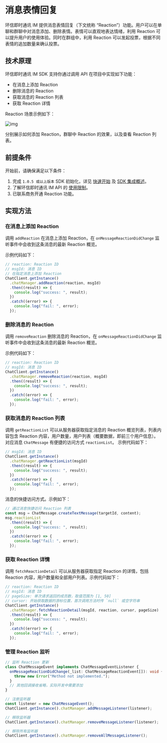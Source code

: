 # 消息表情回复

<Toc />

环信即时通讯 IM 提供消息表情回复（下文统称 “Reaction”）功能。用户可以在单聊和群聊中对消息添加、删除表情。表情可以直观地表达情绪，利用 Reaction 可以提升用户的使用体验。同时在群组中，利用 Reaction 可以发起投票，根据不同表情的追加数量来确认投票。

## 技术原理

环信即时通讯 IM SDK 支持你通过调用 API 在项目中实现如下功能：

- 在消息上添加 Reaction
- 删除消息的 Reaction
- 获取消息的 Reaction 列表
- 获取 Reaction 详情

Reaction 场景示例如下：

![img](@static/images/ios/reactions.png)

分别展示如何添加 Reaction，群聊中 Reaction 的效果，以及查看 Reaction 列表。

## 前提条件

开始前，请确保满足以下条件：

1. 完成 `1.0.5 或以上版本` SDK 初始化，详见 [快速开始](quickstart.html) 及 [SDK 集成概述](overview.html)。
2. 了解环信即时通讯 IM API 的 [使用限制](/product/limitation.html)。
3. 已联系商务开通 Reaction 功能。

## 实现方法

### 在消息上添加 Reaction

调用 `addReaction` 在消息上添加 Reaction，在 `onMessageReactionDidChange` 监听事件中会收到这条消息的最新 Reaction 概览。

示例代码如下：

```typescript
// reaction: Reaction ID
// msgId: 消息 ID
// 在指定消息上添加 Reaction
ChatClient.getInstance()
  .chatManager.addReaction(reaction, msgId)
  .then((result) => {
    console.log("success: ", result);
  })
  .catch((error) => {
    console.log("fail: ", error);
  });
```

### 删除消息的 Reaction

调用 `removeReaction` 删除消息的 Reaction，在 `onMessageReactionDidChange` 监听事件中会收到这条消息的最新 Reaction 概览。

示例代码如下：

```typescript
// reaction: Reaction ID
// msgId: 消息 ID
ChatClient.getInstance()
  .chatManager.removeReaction(reaction, msgId)
  .then((result) => {
    console.log("success: ", result);
  })
  .catch((error) => {
    console.log("fail: ", error);
  });
```

### 获取消息的 Reaction 列表

调用 `getReactionList` 可以从服务器获取指定消息的 Reaction 概览列表，列表内容包含 Reaction 内容，用户数量，用户列表（概要数据，即前三个用户信息）。
对应消息 `ChatMessage` 有便捷的访问方式 `reactionList`。
示例代码如下：

```typescript
// msgId: 消息 ID
ChatClient.getInstance()
  .chatManager.getReactionList(msgId)
  .then((result) => {
    console.log("success: ", result);
  })
  .catch((error) => {
    console.log("fail: ", error);
  });
```

消息的快捷访问方式。示例如下：

```typescript
// 通过消息快捷访问 Reaction 列表
const msg = ChatMessage.createTextMessage(targetId, content);
msg.reactionList
  .then((result) => {
    console.log("success: ", result);
  })
  .catch((error) => {
    console.log("fail: ", error);
  });
```

### 获取 Reaction 详情

调用 `fetchReactionDetail` 可以从服务器获取指定 Reaction 的详情，包括 Reaction 内容，用户数量和全部用户列表。示例代码如下：

```typescript
// reaction: Reaction ID
// msgId: 消息 ID
// pageSize: 单次请求返回的成员数，取值范围为 [1, 50]
// cursor: 开始获取数据的游标位置，首次调用方法时传 `null` 或空字符串
ChatClient.getInstance()
  .chatManager.fetchReactionDetail(msgId, reaction, cursor, pageSize)
  .then((result) => {
    console.log("success: ", result);
  })
  .catch((error) => {
    console.log("fail: ", error);
  });
```

### 管理 Reaction 监听

```typescript
// 监听 Reaction 更新
class ChatMessageEvent implements ChatMessageEventListener {
  onMessageReactionDidChange(_list: ChatMessageReactionEvent[]): void {
    throw new Error("Method not implemented.");
  }
  // 其他回调接收省略，实际开发中需要添加
}

// 注册监听器
const listener = new ChatMessageEvent();
ChatClient.getInstance().chatManager.addMessageListener(listener);

// 移除监听器
ChatClient.getInstance().chatManager.removeMessageListener(listener);

// 移除所有监听器
ChatClient.getInstance().chatManager.removeAllMessageListener();
```